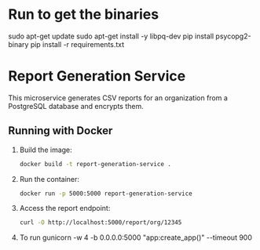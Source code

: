 # Run to get the binaries
sudo apt-get update
sudo apt-get install -y libpq-dev
pip install psycopg2-binary
pip install -r requirements.txt

# Report Generation Service

This microservice generates CSV reports for an organization from a PostgreSQL database and encrypts them.

## Running with Docker

1. Build the image:
   ```sh
   docker build -t report-generation-service .
   ```

2. Run the container:
   ```sh
   docker run -p 5000:5000 report-generation-service
   ```

3. Access the report endpoint:
   ```sh
   curl -O http://localhost:5000/report/org/12345
   ```
4. To run 
   gunicorn -w 4 -b 0.0.0.0:5000 "app:create_app()" --timeout 900